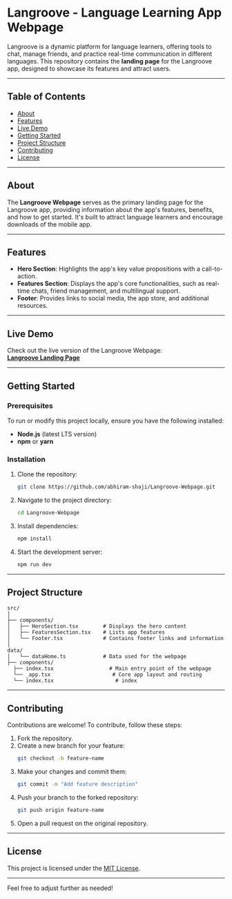 # Langroove - Language Learning App Webpage

Langroove is a dynamic platform for language learners, offering tools to chat, manage friends, and practice real-time communication in different languages. This repository contains the **landing page** for the Langroove app, designed to showcase its features and attract users.

---

## Table of Contents

- [About](#about)
- [Features](#features)
- [Live Demo](#live-demo)
- [Getting Started](#getting-started)
- [Project Structure](#project-structure)
- [Contributing](#contributing)
- [License](#license)

---

## About

The **Langroove Webpage** serves as the primary landing page for the Langroove app, providing information about the app's features, benefits, and how to get started. It's built to attract language learners and encourage downloads of the mobile app.

---

## Features

- **Hero Section**: Highlights the app's key value propositions with a call-to-action.
- **Features Section**: Displays the app's core functionalities, such as real-time chats, friend management, and multilingual support.
- **Footer**: Provides links to social media, the app store, and additional resources.

---

## Live Demo

Check out the live version of the Langroove Webpage:  
**[Langroove Landing Page]([https://langroove-webpage.vercel.app/])**

---

## Getting Started

### Prerequisites

To run or modify this project locally, ensure you have the following installed:
- **Node.js** (latest LTS version)
- **npm** or **yarn**

### Installation

1. Clone the repository:
   ```bash
   git clone https://github.com/abhiram-shaji/Langroove-Webpage.git
   ```
2. Navigate to the project directory:
   ```bash
   cd Langroove-Webpage
   ```
3. Install dependencies:
   ```bash
   npm install
   ```
4. Start the development server:
   ```bash
   npm run dev
   ```

---

## Project Structure

```plaintext
src/
│
├── components/
│   ├── HeroSection.tsx        # Displays the hero content
│   ├── FeaturesSection.tsx    # Lists app features
│   └── Footer.tsx             # Contains footer links and information
│
data/
│   └── dataHome.ts            # Data used for the webpage
├── components/
  ├── index.tsx                  # Main entry point of the webpage
  └── _app.tsx                    # Core app layout and routing
  └── index.tsx                    # index
```

---

## Contributing

Contributions are welcome! To contribute, follow these steps:

1. Fork the repository.
2. Create a new branch for your feature:
   ```bash
   git checkout -b feature-name
   ```
3. Make your changes and commit them:
   ```bash
   git commit -m "Add feature description"
   ```
4. Push your branch to the forked repository:
   ```bash
   git push origin feature-name
   ```
5. Open a pull request on the original repository.

---

## License

This project is licensed under the [MIT License](LICENSE).

--- 

Feel free to adjust further as needed!
